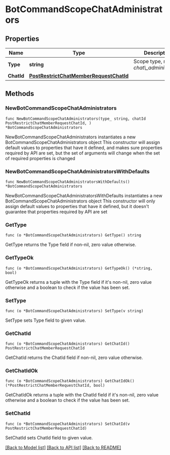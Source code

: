 # BotCommandScopeChatAdministrators

## Properties

Name | Type | Description | Notes
------------ | ------------- | ------------- | -------------
**Type** | **string** | Scope type, must be *chat\\_administrators* | [default to "chat_administrators"]
**ChatId** | [**PostRestrictChatMemberRequestChatId**](PostRestrictChatMemberRequestChatId.md) |  | 

## Methods

### NewBotCommandScopeChatAdministrators

`func NewBotCommandScopeChatAdministrators(type_ string, chatId PostRestrictChatMemberRequestChatId, ) *BotCommandScopeChatAdministrators`

NewBotCommandScopeChatAdministrators instantiates a new BotCommandScopeChatAdministrators object
This constructor will assign default values to properties that have it defined,
and makes sure properties required by API are set, but the set of arguments
will change when the set of required properties is changed

### NewBotCommandScopeChatAdministratorsWithDefaults

`func NewBotCommandScopeChatAdministratorsWithDefaults() *BotCommandScopeChatAdministrators`

NewBotCommandScopeChatAdministratorsWithDefaults instantiates a new BotCommandScopeChatAdministrators object
This constructor will only assign default values to properties that have it defined,
but it doesn't guarantee that properties required by API are set

### GetType

`func (o *BotCommandScopeChatAdministrators) GetType() string`

GetType returns the Type field if non-nil, zero value otherwise.

### GetTypeOk

`func (o *BotCommandScopeChatAdministrators) GetTypeOk() (*string, bool)`

GetTypeOk returns a tuple with the Type field if it's non-nil, zero value otherwise
and a boolean to check if the value has been set.

### SetType

`func (o *BotCommandScopeChatAdministrators) SetType(v string)`

SetType sets Type field to given value.


### GetChatId

`func (o *BotCommandScopeChatAdministrators) GetChatId() PostRestrictChatMemberRequestChatId`

GetChatId returns the ChatId field if non-nil, zero value otherwise.

### GetChatIdOk

`func (o *BotCommandScopeChatAdministrators) GetChatIdOk() (*PostRestrictChatMemberRequestChatId, bool)`

GetChatIdOk returns a tuple with the ChatId field if it's non-nil, zero value otherwise
and a boolean to check if the value has been set.

### SetChatId

`func (o *BotCommandScopeChatAdministrators) SetChatId(v PostRestrictChatMemberRequestChatId)`

SetChatId sets ChatId field to given value.



[[Back to Model list]](../README.md#documentation-for-models) [[Back to API list]](../README.md#documentation-for-api-endpoints) [[Back to README]](../README.md)


